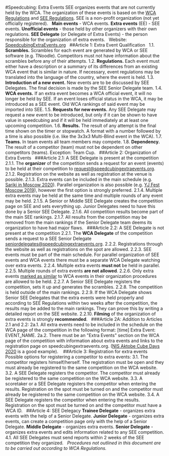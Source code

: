 #Speedcubing: Extra Events
SEE organizes events that are not currently held by the WCA. The organization of these events is based on the [WCA Regulations](https://www.worldcubeassociation.org/regulations/) and [SEE Regulations](https://speedcubingextraevents.org/Regulations).
SEE is a non-profit organization (not yet officially registered).
 
**Main events** - WCA events.
**Extra events** (EE) - SEE events.
**Unofficial events** - those held by other organizers with their own regulations.
**SEE Delegate** (or Delegate of Extra Events) - the person responsible for the organization of extra events.
 
Website: [SpeedcubingExtraEvents.org](https://SpeedcubingExtraEvents.org)
 
##Article 1: Extra Event Qualification
 
1.1. **Scrambles.** Scrambles for each event are generated by WCA or SEE software (e.g. TNoodle). Competitors must not have information about the scrambles before any of their attempts.
1.2. **Regulations.** Each event must either have a description or a summary of its differences from an existing WCA event that is similar in nature. If necessary, event regulations may be translated into the language of the country, where the event is held.
1.3. **Introduction of a new event.** New events are to be discussed by SEE Delegates. The final decision is made by the SEE Senior Delegate team.
1.4. **WCA events.** If an extra event becomes a WCA official event, it will no longer be held by SEE. If an event loses official status in the WCA, it may be introduced as a SEE event. Old WCA rankings of said event may be imported into SEE.
1.5. **Requests for new events.** Any SEE Delegate may request a new event to be introduced, but only if it can be shown to have value in speedcubing and if it will be held immediately at at least one upcoming competition.
1.6. **Results.** The result of any attempt is the final time shown on the timer or stopwatch. A format with a number followed by a time is also possible (i.e. like the 3x3x3 Multi-Blind event in the WCA).
1.7. **Teams.** In team events all team members may compete.
1.8. **Dependency.** The result of a competitor (team) must not be dependent on other competitors (teams). Exception: Team Cup.
 
##Article 2: Organization of Extra Events
 
###Article 2.1: A SEE Delegate is present at the competition
2.1.1. The **organizer** of the competition sends a request for an event (events) to be held at their competition to <request@speedcubingextraevents.org>.
2.1.2. Registration on the website as well as registration at the venue is possible.
2.1.3. Extra events can be included in the main schedule (e.g. [Sariki in Moscow 2020](https://www.worldcubeassociation.org/competitions/SarikiInMoscow2020#competition-schedule)). Parallel organization is also possible (e.g. [YJ Fest Moscow 2019](https://www.worldcubeassociation.org/competitions/YJFestMoscow2019#competition-schedule)), however the first option is strongly preferred.
2.1.4. Multiple extra events may be held at the same time and multiple rounds of any event may be held.
2.1.5. A Senior or Middle SEE Delegate creates the competition page on SEE and sets everything up. Junior Delegates need to have this done by a Senior SEE Delegate.
2.1.6. All competition results become part of the main SEE rankings.
2.1.7. All results from the competition may be removed from the main rankings if the Senior Delegate team deems its organization to have had major flaws.
 
###Article 2.2: A SEE Delegate is not present at the competition
2.2.1. The **WCA Delegate** of the competition sends a request to a SEE Senior Delegate <seniordelegates@speedcubingextraevents.org>.
2.2.2. Registrations through the website as well as registrations on the spot are allowed.
2.2.3. SEE events must be part of the main schedule. For parallel organization of SEE events and WCA events there must be a separate WCA Delegate watching over extra events.
2.2.4. Multiple extra events **must not** be held in parallel.
2.2.5. Multiple rounds of extra events **are not allowed**.
2.2.6. Only extra events [marked as similar](https://speedcubingextraevents.org/Events/Simple) to WCA events in their organization procedures are allowed to be held.
2.2.7. A Senior SEE Delegate registers the competition, sets it up and generates the scrambles.
2.2.8. The competition is held outside of the main rankings.
2.2.9. If the WCA Delegate shows Senior SEE Delegates that the extra events were held properly and according to SEE Regulations within two weeks after the competition, the results may be added to the main rankings. They can prove this by writing a detailed report on the SEE website.
2.2.10. **Filming** of the organization of extra events is strongly **recommended**.
 
###Article 2A: Addition to Articles 2.1 and 2.2:
2a.1. All extra events need to be included in the schedule on the WCA page of the competition in the following format: [time] Extra Event: EVENT_NAME.
2a.2. There must be an "Extra Events" section on the WCA page of the competition with information about extra events and links to the registration page on speedcubingextraevents.org.
([NIS Aktobe Cube Days 2020](https://www.worldcubeassociation.org/competitions/NISAktobeCubeDays2020#13239-extra-events) is a good example).
  
##Article 3: Registration for extra events
 
Possible options for registering a competitor to extra events:
3.1. The competitor registers himself/herself. The registration must be open and they must already be registered to the same competition on the WCA website.
3.2. A SEE Delegate registers the competitor. The competitor must already be registered to the same competition on the WCA website.
3.3. A scoretaker or a SEE Delegate registers the competitor when entering the results. Registration on the spot must be turned on and the competitor must already be registered to the same competition on the WCA website.
3.4. A SEE Delegate registers the competitor when entering the results. Registration on the spot must be turned on and the competitor must have a WCA ID.
 
##Article 4: SEE Delegacy
**Trainee Delegate** - organizes extra events with the help of a Senior Delegate.
**Junior Delegate** - organizes extra events, can create a competition page only with the help of a Senior Delegate.
**Middle Delegate** - organizes extra events.
**Senior Delegate** - organizes extra events and edits information related to any SEE competition.
4.1. All SEE Delegates must send reports within 2 weeks of the SEE competition they organized.
 
*Procedures not outlined in this document are to be carried out according to WCA Regulations.*
